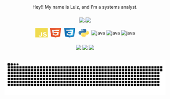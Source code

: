  <div align="center"> Hey!! My name is Luiz, and I'm a systems analyst. <div/>


###
 <div align="center">
            <a href="https://github.com/Felps-spb/github-readme-stats">
  <img height=200 align="center" src="https://github-readme-stats.vercel.app/api?username=Felps-spb&show_icons=true&theme=merko" />
</a>
<a href="https://github.com/Felps-spb/convoychat">
  <img height=200 align="center" src="https://github-readme-stats.vercel.app/api/top-langs?username=Felps-spb&layout=compact&langs_count=8&card_width=320&show_icons=true&theme=merko" />
</a>

<div style="display: inline_block"><br>
  <img align="center" alt="Js" height="30" width="40" src="https://raw.githubusercontent.com/devicons/devicon/master/icons/javascript/javascript-plain.svg">
  <img align="center" alt="HTML" height="30" width="40" src="https://raw.githubusercontent.com/devicons/devicon/master/icons/html5/html5-original.svg">
  <img align="center" alt="CSS" height="30" width="40" src="https://raw.githubusercontent.com/devicons/devicon/master/icons/css3/css3-original.svg">
  <img align="center" alt="Python" height="30" width="40" src="https://raw.githubusercontent.com/devicons/devicon/master/icons/python/python-original.svg">
  <img align="center" alt="java" height="30" width="40" src="https://cdn.jsdelivr.net/gh/devicons/devicon@latest/icons/java/java-plain.svg" />
   <img align="center" alt="java" height="30" width="40" src="https://cdn.jsdelivr.net/gh/devicons/devicon@latest/icons/cplusplus/cplusplus-original.svg" />
<img align="center" alt="java" height="40" width="40"  src="https://cdn.jsdelivr.net/gh/devicons/devicon@latest/icons/mysql/mysql-plain-wordmark.svg" />
  
</div>

###

<div> 
  <a href="https://instagram.com/l.fsantana" target="_blank"><img src="https://img.shields.io/badge/-Instagram-%23E4405F?style=for-the-badge&logo=instagram&logoColor=white" target="_blank"></a>
  <a href = "mailto:luizfelipespb22@gmail.com"><img src="https://img.shields.io/badge/-Gmail-%23333?style=for-the-badge&logo=gmail&logoColor=white" target="_blank"></a>
  <a href="https://www.linkedin.com/in/luiz-felipe-3210a82ab/" target="_blank"><img src="https://img.shields.io/badge/-LinkedIn-%230077B5?style=for-the-badge&logo=linkedin&logoColor=white" target="_blank"></a> 
  
</div>

</div>         

##



<div align="center">
  <img src="https://raw.githubusercontent.com/Felps-spb/Felps-spb/output/snake.svg" alt="Snake animation" />
</div>


##

###


